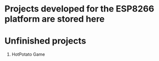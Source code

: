 # Projects developed for the ESP8266 platform are stored here

# Unfinished projects

1. HotPotato Game
